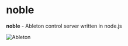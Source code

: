# noble

**noble** - Ableton control server written in node.js

![Ableton](http://www.thedjacademywales.com/wp-content/uploads/600px-Ableton_logo.svg_.png "Ableton")